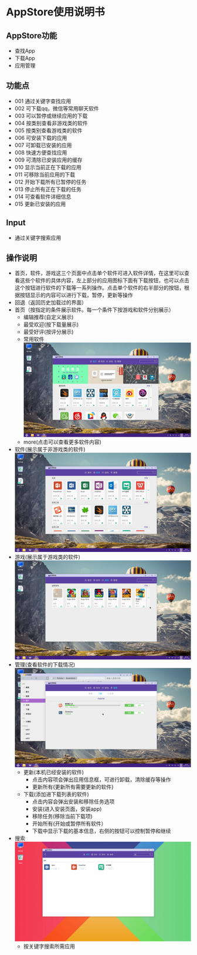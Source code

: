 
# AppStore使用说明书

## AppStore功能
   - 查找App
   - 下载App
   - 应用管理

## 功能点
   - 001 通过关键字查找应用
   - 002 可下载qq，微信等常用聊天软件
   - 003 可以暂停或继续应用的下载
   - 004 按类别查看非游戏类的软件
   - 005 按类别查看游戏类的软件
   - 006 可安装下载的应用
   - 007 可卸载已安装的应用
   - 008 快速方便查找应用
   - 009 可清除已安装应用的缓存
   - 010 显示当前正在下载的应用
   - 011 可移除当前应用的下载
   - 012 开始下载所有已暂停的任务
   - 013 停止所有正在下载的任务
   - 014 可查看软件详细信息
   - 015 更新已安装的应用

## Input
   - 通过关键字搜索应用

## 操作说明
   - 首页，软件，游戏这三个页面中点击单个软件可进入软件详情，在这里可以查看这些个软件的具体内容，左上部分的应用图标下面有下载按钮，也可以点击这个按钮进行软件的下载等一系列操作。点击单个软件的右半部分的按钮，根据按钮显示的内容可以进行下载，暂停，更新等操作
   - 回退（返回历史加载过的界面）
   - 首页（按指定的条件展示软件。每一个条件下按游戏和软件分别展示）
      - 编辑推荐(自定义展示)
      - 最受欢迎(按下载量展示)
      - 最受好评(按评分展示)
      - 常用软件
      ![](../pic/soft/AppS_shouye.png)
      - more(点击可以查看更多软件内容)
   - 软件(展示属于非游戏类的软件)
   ![](../pic/soft/AppS_ruanjian.png)
   - 游戏(展示属于游戏类的软件)
   ![](../pic/soft/appS_youxi.png)
   - 管理(查看软件的下载情况)
   ![](../pic/soft/appS_guanli.png)
      - 更新(本机已经安装的软件)
         - 点击内容项会弹出应用信息框，可进行卸载，清除缓存等操作
         - 更新所有{更新所有需要更新的软件}
      - 下载(添加进下载列表的软件)
         - 点击内容会弹出安装和移除任务选项
         - 安装(进入安装页面，安装app)
         - 移除任务(移除当前下载项)
         - 开始所有{开始或暂停所有软件）
         - 下载中显示下载的基本信息，右侧的按钮可以控制暂停和继续
   - 搜索
   ![](../pic/soft/search.png)
      - 按关键字搜索所需应用
